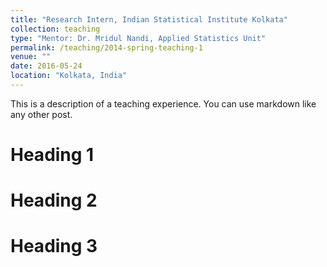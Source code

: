 ```yaml
---
title: "Research Intern, Indian Statistical Institute Kolkata"
collection: teaching
type: "Mentor: Dr. Mridul Nandi, Applied Statistics Unit"
permalink: /teaching/2014-spring-teaching-1
venue: ""
date: 2016-05-24
location: "Kolkata, India"
---
```


This is a description of a teaching experience. You can use markdown like any other post.

Heading 1
======

Heading 2
======

Heading 3
======
